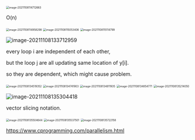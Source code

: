 <img src="/Users/kestrel/developer/nrookie.github.io/collections/parallel_computing/image-20211108114712663.png" alt="image-20211108114712663" style="zoom:50%;" />



O(n)





<img src="/Users/kestrel/developer/nrookie.github.io/collections/parallel_computing/image-20211108114958298.png" alt="image-20211108114958298" style="zoom:50%;" />







<img src="/Users/kestrel/developer/nrookie.github.io/collections/parallel_computing/image-20211108115053406.png" alt="image-20211108115053406" style="zoom:50%;" />





<img src="/Users/kestrel/developer/nrookie.github.io/collections/parallel_computing/image-20211108115114799.png" alt="image-20211108115114799" style="zoom:50%;" />



![image-20211108133712959](/Users/kestrel/developer/nrookie.github.io/collections/parallel_computing/image-20211108133712959.png)





every loop i are independent of each other,



but the loop j are all updating same location of y[i].

so they are dependent, which might cause problem.



<img src="/Users/kestrel/developer/nrookie.github.io/collections/parallel_computing/image-20211108134519352.png" alt="image-20211108134519352" style="zoom:50%;" />





<img src="/Users/kestrel/developer/nrookie.github.io/collections/parallel_computing/image-20211108134741903.png" alt="image-20211108134741903" style="zoom:50%;" />







<img src="/Users/kestrel/developer/nrookie.github.io/collections/parallel_computing/image-20211108134811935.png" alt="image-20211108134811935" style="zoom:50%;" />





<img src="/Users/kestrel/developer/nrookie.github.io/collections/parallel_computing/image-20211108134854771.png" alt="image-20211108134854771" style="zoom:50%;" />



<img src="/Users/kestrel/developer/nrookie.github.io/collections/parallel_computing/image-20211108135214050.png" alt="image-20211108135214050" style="zoom:50%;" />



![image-20211108135304418](/Users/kestrel/developer/nrookie.github.io/collections/parallel_computing/image-20211108135304418.png)





vector slicing notation.



<img src="/Users/kestrel/developer/nrookie.github.io/collections/parallel_computing/image-20211108135504644.png" alt="image-20211108135504644" style="zoom:50%;" />



<img src="/Users/kestrel/developer/nrookie.github.io/collections/parallel_computing/image-20211108135537501.png" alt="image-20211108135537501" style="zoom:50%;" />



<img src="/Users/kestrel/developer/nrookie.github.io/collections/parallel_computing/image-20211108135722158.png" alt="image-20211108135722158" style="zoom:50%;" />

https://www.cprogramming.com/parallelism.html
